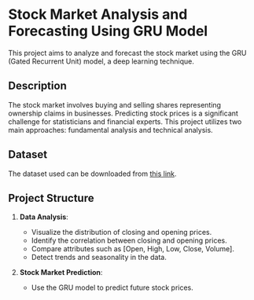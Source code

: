 # Stock Market Analysis and Forecasting Using GRU Model
This project aims to analyze and forecast the stock market using the GRU (Gated Recurrent Unit) model, a deep learning technique.

## Description
The stock market involves buying and selling shares representing ownership claims in businesses. Predicting stock prices is a significant challenge for statisticians and financial experts. This project utilizes two main approaches: fundamental analysis and technical analysis.

## Dataset
The dataset used can be downloaded from [this link](https://drive.google.com/file/d/1Onl2AtGKzA28zjJXc__1wymB66cGjX33/view?usp=sharing).

## Project Structure
1. **Data Analysis**:
   - Visualize the distribution of closing and opening prices.
   - Identify the correlation between closing and opening prices.
   - Compare attributes such as [Open, High, Low, Close, Volume].
   - Detect trends and seasonality in the data.

2. **Stock Market Prediction**:
   - Use the GRU model to predict future stock prices.
